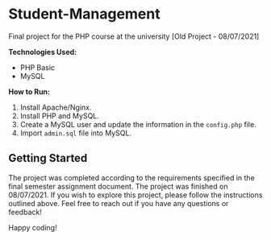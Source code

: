 # Student-Management
Final project for the PHP course at the university [Old Project - 08/07/2021]

**Technologies Used:**
- PHP Basic
- MySQL

**How to Run:**
1. Install Apache/Nginx.
2. Install PHP and MySQL.
3. Create a MySQL user and update the information in the `config.php` file.
4. Import `admin.sql` file into MySQL.

## Getting Started
The project was completed according to the requirements specified in the final semester assignment document. The project was finished on 08/07/2021. 
If you wish to explore this project, please follow the instructions outlined above. Feel free to reach out if you have any questions or feedback!

Happy coding!

